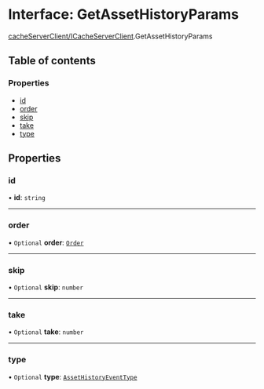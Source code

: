 # Interface: GetAssetHistoryParams

[cacheServerClient/ICacheServerClient](../modules/cacheServerClient_ICacheServerClient.md).GetAssetHistoryParams

## Table of contents

### Properties

- [id](cacheServerClient_ICacheServerClient.GetAssetHistoryParams.md#id)
- [order](cacheServerClient_ICacheServerClient.GetAssetHistoryParams.md#order)
- [skip](cacheServerClient_ICacheServerClient.GetAssetHistoryParams.md#skip)
- [take](cacheServerClient_ICacheServerClient.GetAssetHistoryParams.md#take)
- [type](cacheServerClient_ICacheServerClient.GetAssetHistoryParams.md#type)

## Properties

### id

• **id**: `string`

___

### order

• `Optional` **order**: [`Order`](../enums/cacheServerClient_cacheServerClient_types.Order.md)

___

### skip

• `Optional` **skip**: `number`

___

### take

• `Optional` **take**: `number`

___

### type

• `Optional` **type**: [`AssetHistoryEventType`](../enums/cacheServerClient_cacheServerClient_types.AssetHistoryEventType.md)
